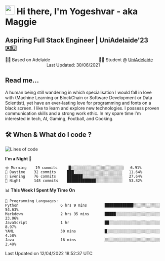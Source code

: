 <h1><img src="https://emojis.slackmojis.com/emojis/images/1531849430/4246/blob-sunglasses.gif?1531849430" width="30"/> Hi there, I'm Yogeshvar - aka Maggie</h1>

## Aspiring Full Stack Engineer | UniAdelaide'23 🇦🇺  
🏂🏻  Based on Adelaide &nbsp;&nbsp;&nbsp;&nbsp;&nbsp;&nbsp;&nbsp;&nbsp;&nbsp;&nbsp;&nbsp;&nbsp;&nbsp;&nbsp;&nbsp;&nbsp;&nbsp;&nbsp;&nbsp;&nbsp;&nbsp;&nbsp;&nbsp;&nbsp;&nbsp;&nbsp;&nbsp;&nbsp;&nbsp;&nbsp;&nbsp;&nbsp;&nbsp;&nbsp;&nbsp;&nbsp;&nbsp;&nbsp;&nbsp;👨‍💻 Student @ [UniAdelaide](https://www.adelaide.edu.au)   &nbsp;&nbsp;&nbsp;&nbsp;&nbsp;&nbsp;&nbsp;&nbsp;&nbsp;&nbsp;&nbsp;&nbsp;&nbsp;&nbsp;&nbsp;&nbsp;&nbsp;&nbsp;&nbsp;&nbsp;&nbsp;&nbsp;&nbsp;&nbsp;&nbsp;&nbsp;&nbsp;&nbsp;&nbsp;&nbsp;&nbsp;&nbsp; &nbsp;Last Updated: 30/06/2021

## Read me...

A human being still wandering in which specialisation I would fall in love with (Machine Learning or BlockChain or Software Development or Data Scientist), yet have an ever-lasting love for programming and fonts on a black screen. I like to learn and explore new technologies. I possess proven communication skills and a strong work ethic. In my spare time I'm interested in tech, AI, Gaming, Football, and Cooking.

## 🛠 When & What do I code ?  

<!--START_SECTION:waka-->
![Lines of code](https://img.shields.io/badge/From%20Hello%20World%20I%27ve%20Written-766%20Thousand%20lines%20of%20code-blue)

**I'm a Night 🦉** 

```text
🌞 Morning    19 commits     █░░░░░░░░░░░░░░░░░░░░░░░░   6.91% 
🌆 Daytime    32 commits     ███░░░░░░░░░░░░░░░░░░░░░░   11.64% 
🌃 Evening    76 commits     ███████░░░░░░░░░░░░░░░░░░   27.64% 
🌙 Night      148 commits    █████████████░░░░░░░░░░░░   53.82%

```


📊 **This Week I Spent My Time On** 

```text
💬 Programming Languages: 
Python                   6 hrs 9 mins        █████████████░░░░░░░░░░░░   54.63% 
Markdown                 2 hrs 35 mins       █████░░░░░░░░░░░░░░░░░░░░   23.06% 
JavaScript               1 hr                ██░░░░░░░░░░░░░░░░░░░░░░░   8.97% 
YAML                     30 mins             █░░░░░░░░░░░░░░░░░░░░░░░░   4.58% 
Java                     16 mins             ░░░░░░░░░░░░░░░░░░░░░░░░░   2.48%

```


 Last Updated on 12/04/2022 18:52:37 UTC
<!--END_SECTION:waka-->
